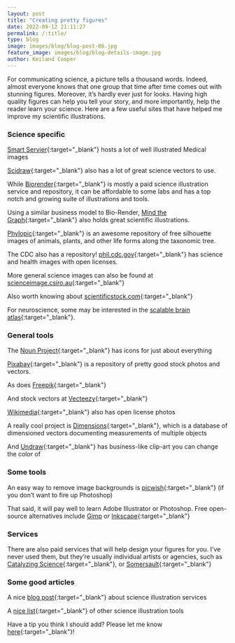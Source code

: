 ```yaml
---
layout: post
title: "Creating pretty figures"
date: 2022-09-12 21:11:27
permalink: /:title/
type: blog
image: images/blog/blog-post-06.jpg
feature_image: images/blog/blog-details-image.jpg
author: Keiland Cooper
---
```


For communicating science, a picture tells a thousand words. Indeed, almost everyone knows that one group that time after time comes out with stunning figures. Moreover, it’s hardly ever just for looks. Having high quality figures can help you tell your story, and more importantly, help the reader learn your science. Here are a few useful sites that have helped me improve my scientific illustrations. 

### Science specific
[Smart Servier](https://smart.servier.com/){:target="_blank"} hosts a lot of well illustrated Medical images

[Scidraw](https://scidraw.io/){:target="_blank"} also has a lot of great science vectors to use. 

While [Biorender](https://biorender.com/){:target="_blank"} is mostly a paid science illustration service and repository, it can be affordable to some labs and has a top notch and growing suite of illustrations and tools. 

Using a similar business model to Bio-Render, [Mind the Graph](https://mindthegraph.com/){:target="_blank"} also holds great scientific illustrations.

[Phylopic](http://phylopic.org/){:target="_blank"} is an awesome repository of free silhouette images of animals, plants, and other life forms along the taxonomic tree. 

The CDC also has a repository! [phil.cdc.gov](https://phil.cdc.gov/){:target="_blank"} has science and health images with open licenses.

More general science images can also be found at [scienceimage.csiro.au](https://www.scienceimage.csiro.au/){:target="_blank"}

Also worth knowing about [scientificstock.com](https://scientificstock.com/){:target="_blank"}

For neuroscience, some may be interested in the [scalable brain atlas](https://scalablebrainatlas.incf.org/){:target="_blank"}. 


### General tools

The [Noun Project](https://thenounproject.com/){:target="_blank"} has icons for just about everything

[Pixabay](https://pixabay.com/){:target="_blank"} is a repository of pretty good stock photos and vectors.

As does [Freepik](https://www.freepik.com/){:target="_blank"}

And stock vectors at [Vecteezy](https://www.vecteezy.com/){:target="_blank"}



[Wikimedia](https://commons.wikimedia.org/wiki/Main_Page){:target="_blank"} also has open license photos


A really cool project is [Dimensions](https://www.dimensions.com/){:target="_blank"}, which is a database of dimensioned vectors documenting measurements of multiple objects

And [Undraw](https://undraw.co/search){:target="_blank"} has business-like clip-art you can change the color of


### Some tools


An easy way to remove image backgrounds is [picwish](https://picwish.com/){:target="_blank"} (if you don’t want to fire up Photoshop)

That said, it will pay well to learn Adobe Illustrator or Photoshop. Free open-source alternatives include [Gimp](https://www.gimp.org/) or [Inkscape](https://inkscape.org/){:target="_blank"} 


### Services

There are also paid services that will help design your figures for you. I’ve never used them, but they’re usually individual artists or agencies, such as [Catalyzing Science](http://catalyzingscience.com/){:target="_blank"}, or [Somersault](https://www.somersault1824.com/){:target="_blank"}


### Some good articles

A nice [blog post](https://crastina.se/guides/the-poster-design-hub/scientific-images/){:target="_blank"} about science illustration services

A [nice list](https://blog.addgene.org/early-career-researcher-toolbox-free-tools-for-making-scientific-graphics){:target="_blank"} of other science illustration tools




Have a tip you think I should add? Please let me know [here](https://www.kwcooper.xyz/contact){:target="_blank"}!

